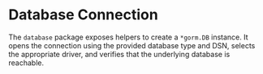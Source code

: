 # Database Connection

The `database` package exposes helpers to create a `*gorm.DB` instance.
It opens the connection using the provided database type and DSN,
selects the appropriate driver, and verifies that the underlying
database is reachable.
